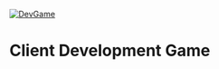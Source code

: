 [![DevGame](https://github.com/jhburns/ExperienceCapture/workflows/DevGame/badge.svg)](https://github.com/jhburns/ExperienceCapture/actions?query=workflow%3ADevGame)

# Client Development Game